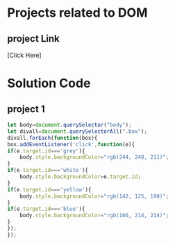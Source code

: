 # Projects related to DOM

## project Link
[Click Here] 

# Solution Code

## project 1
```javaScript
let body=document.querySelector("body");
let divall=document.querySelectorAll(".box");
divall.forEach(function(box){
box.addEventListener('click',function(e){
if(e.target.id==='grey'){
    body.style.backgroundColor="rgb(244, 248, 211)";
}
if(e.target.id==='white'){
    body.style.backgroundColor=e.target.id;
}
if(e.target.id==='yellow'){
    body.style.backgroundColor="rgb(142, 125, 190)";
}
if(e.target.id==='blue'){
    body.style.backgroundColor="rgb(166, 214, 214)";
}
});
});

```
